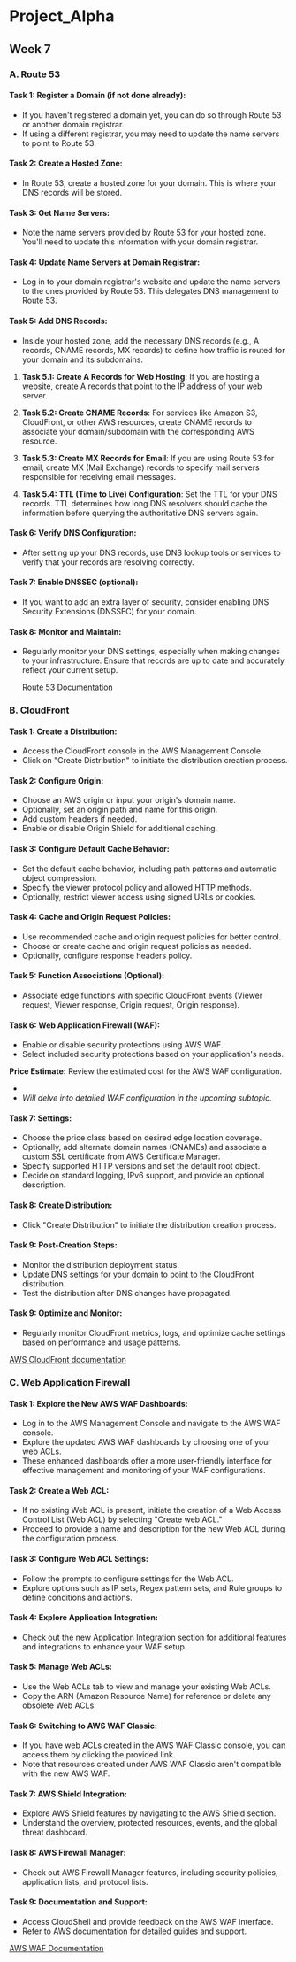 # Project_Alpha

## Week 7

### A. Route 53

#### Task 1: Register a Domain (if not done already):
- If you haven't registered a domain yet, you can do so through Route 53 or another domain registrar.
- If using a different registrar, you may need to update the name servers to point to Route 53.

#### Task 2: Create a Hosted Zone:
- In Route 53, create a hosted zone for your domain. This is where your DNS records will be stored.

#### Task 3: Get Name Servers:
- Note the name servers provided by Route 53 for your hosted zone. You'll need to update this information with your domain registrar.

#### Task 4: Update Name Servers at Domain Registrar:
- Log in to your domain registrar's website and update the name servers to the ones provided by Route 53. This delegates DNS management to Route 53.

#### Task 5: Add DNS Records:
- Inside your hosted zone, add the necessary DNS records (e.g., A records, CNAME records, MX records) to define how traffic is routed for your domain and its subdomains.

1. **Task 5.1: Create A Records for Web Hosting**:
If you are hosting a website, create A records that point to the IP address of your web server.

2. **Task 5.2: Create CNAME Records**:
For services like Amazon S3, CloudFront, or other AWS resources, create CNAME records to associate your domain/subdomain with the corresponding AWS resource.

3. **Task 5.3: Create MX Records for Email**:
If you are using Route 53 for email, create MX (Mail Exchange) records to specify mail servers responsible for receiving email messages.

4. **Task 5.4: TTL (Time to Live) Configuration**:
Set the TTL for your DNS records. TTL determines how long DNS resolvers should cache the information before querying the authoritative DNS servers again.

#### Task 6: Verify DNS Configuration:
- After setting up your DNS records, use DNS lookup tools or services to verify that your records are resolving correctly.

#### Task 7: Enable DNSSEC (optional):
- If you want to add an extra layer of security, consider enabling DNS Security Extensions (DNSSEC) for your domain.

#### Task 8: Monitor and Maintain:
- Regularly monitor your DNS settings, especially when making changes to your infrastructure. Ensure that records are up to date and accurately reflect your current setup.

  [Route 53 Documentation](https://docs.aws.amazon.com/Route53/latest/DeveloperGuide/Welcome.html)



### B. CloudFront

#### Task 1: Create a Distribution:
- Access the CloudFront console in the AWS Management Console.
- Click on "Create Distribution" to initiate the distribution creation process.

#### Task 2: Configure Origin:
- Choose an AWS origin or input your origin's domain name.
- Optionally, set an origin path and name for this origin.
- Add custom headers if needed.
- Enable or disable Origin Shield for additional caching.

#### Task 3: Configure Default Cache Behavior:
- Set the default cache behavior, including path patterns and automatic object compression.
- Specify the viewer protocol policy and allowed HTTP methods.
- Optionally, restrict viewer access using signed URLs or cookies.

#### Task 4: Cache and Origin Request Policies:
- Use recommended cache and origin request policies for better control.
- Choose or create cache and origin request policies as needed.
- Optionally, configure response headers policy.

#### Task 5: Function Associations (Optional):
- Associate edge functions with specific CloudFront events (Viewer request, Viewer response, Origin request, Origin response).

#### Task 6: Web Application Firewall (WAF):
- Enable or disable security protections using AWS WAF.
- Select included security protections based on your application's needs.

**Price Estimate:**
Review the estimated cost for the AWS WAF configuration.

- <!-- To be covered in the next subtopic below -->
- *Will delve into detailed WAF configuration in the upcoming subtopic.*

#### Task 7: Settings:
- Choose the price class based on desired edge location coverage.
- Optionally, add alternate domain names (CNAMEs) and associate a custom SSL certificate from AWS Certificate Manager.
- Specify supported HTTP versions and set the default root object.
- Decide on standard logging, IPv6 support, and provide an optional description.

#### Task 8: Create Distribution:
- Click "Create Distribution" to initiate the distribution creation process.

#### Task 9: Post-Creation Steps:
- Monitor the distribution deployment status.
- Update DNS settings for your domain to point to the CloudFront distribution.
- Test the distribution after DNS changes have propagated.

#### Task 9: Optimize and Monitor:
- Regularly monitor CloudFront metrics, logs, and optimize cache settings based on performance and usage patterns.

[AWS CloudFront documentation](https://docs.aws.amazon.com/AmazonCloudFront/latest/DeveloperGuide/Introduction.html)



### C. Web Application Firewall

#### Task 1: Explore the New AWS WAF Dashboards:
- Log in to the AWS Management Console and navigate to the AWS WAF console.
- Explore the updated AWS WAF dashboards by choosing one of your web ACLs.
- These enhanced dashboards offer a more user-friendly interface for effective management and monitoring of your WAF configurations.

#### Task 2: Create a Web ACL:
- If no existing Web ACL is present, initiate the creation of a Web Access Control List (Web ACL) by selecting "Create web ACL."
- Proceed to provide a name and description for the new Web ACL during the configuration process.

#### Task 3: Configure Web ACL Settings:
- Follow the prompts to configure settings for the Web ACL.
- Explore options such as IP sets, Regex pattern sets, and Rule groups to define conditions and actions.

#### Task 4: Explore Application Integration:
- Check out the new Application Integration section for additional features and integrations to enhance your WAF setup.

#### Task 5: Manage Web ACLs:
- Use the Web ACLs tab to view and manage your existing Web ACLs.
- Copy the ARN (Amazon Resource Name) for reference or delete any obsolete Web ACLs.

#### Task 6: Switching to AWS WAF Classic:
- If you have web ACLs created in the AWS WAF Classic console, you can access them by clicking the provided link.
- Note that resources created under AWS WAF Classic aren't compatible with the new AWS WAF.

#### Task 7: AWS Shield Integration:
- Explore AWS Shield features by navigating to the AWS Shield section.
- Understand the overview, protected resources, events, and the global threat dashboard.

#### Task 8: AWS Firewall Manager:
- Check out AWS Firewall Manager features, including security policies, application lists, and protocol lists.

#### Task 9: Documentation and Support:
- Access CloudShell and provide feedback on the AWS WAF interface.
- Refer to AWS documentation for detailed guides and support.

[AWS WAF Documentation](https://docs.aws.amazon.com/waf/)
